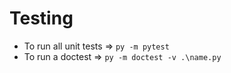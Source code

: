 # Testing
- To run all unit tests =>  `py -m pytest`
- To run a doctest => `py -m doctest -v .\name.py`
